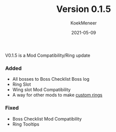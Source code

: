 ﻿---
layout: default
title: Version 0.1.5
parent: Version Logs
date:   2021-05-09
author: KoekMeneer
description: Version 0.1.4 adds a Ring Slot and better Mod Compatibility
nav_order: 1
---

V0.1.5 is a Mod Compatibility/Ring update

### Added
- All bosses to Boss Checklist Boss log
- Ring Slot
- Wing slot Mod Compatibility
- A way for other mods to make [custom rings](https://github.com/RickLugtigheid/SupernovaMod/wiki/Mod-Compatibility#custom-rings)

### Fixed
- Boss Checklist Mod Compatibility
- Ring Tooltips
